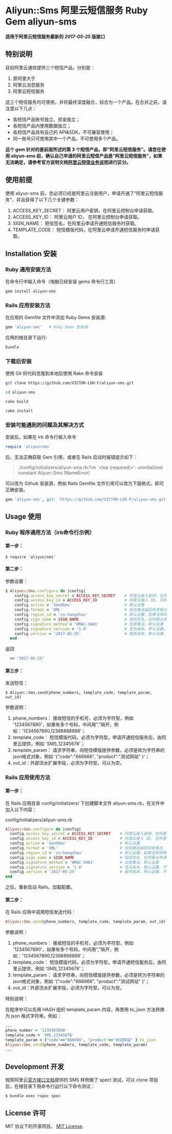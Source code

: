 # Aliyun::Sms 阿里云短信服务 Ruby Gem aliyun-sms

**适用于阿里云短信服务最新的 *2017-05-25* 版接口**

## 特别说明

目前阿里云通信提供三个短信产品，分别是：

1. 原阿里大于
2. 阿里云消息服务
3. 阿里云短信服务

这三个短信服务均可使用，并将最终深度融合，综合为一个产品。在合并之前，请注意以下几点：

* 各短信产品账号独立、资金独立；
* 各短信产品内使用数据独立；
* 各短信产品具有自己的 API&SDK，不可兼容使用；
* 同一账号只可使用其中一个产品，不可使用多个产品。

**这个 gem 针对的是前面所述的第 3 个短信产品，即“阿里云短信服务”。请您在使用 aliyun-sms 前，确认自己申请的阿里云短信产品是“阿里云短信服务”，如果无法确定，请参考官方说明文档[阿里云短信业务说明](https://help.aliyun.com/document_detail/63097.html?spm=a2c4g.11186623.6.542.6fZlRU)进行区分。**

## 使用前提

使用 aliyun-sms 前，您必须已经是阿里云注册用户，申请开通了“阿里云短信服务”，并且获得了以下几个关键参数：

1. ACCESS\_KEY\_SECRET：   阿里云用户密钥，在阿里云控制台申请获取。
2. ACCESS\_KEY\_ID：       阿里云用户 ID， 在阿里云控制台申请获取。
3. SIGN\_NAME：            短信签名，在阿里云申请开通短信服务时获取。
4. TEMPLATE\_CODE：        短信模版代码，在阿里云申请开通短信服务时申请获取。

## Installation 安装

### Ruby 通用安装方法
在命令行中输入命令（电脑已经安装 gems 命令行工具）

```ruby
gem install aliyun-sms
```

### Rails 应用安装方法

在应用的 Gemfile 文件中添加 Ruby Gems 安装源:

```ruby
gem 'aliyun-sms'   # Ruby Gems 安装源
```

应用的根目录下运行:

```ruby
bundle
```

### 下载后安装

使用 Git 将代码克隆到本地后使用 Rake 命令安装

```bash
git clone https://github.com/VICTOR-LUO-F/aliyun-sms.git

cd aliyun-sms

rake build

rake install
```

### 安装可能遇到的问题及其解决方式  

安装后，如果在 irb 命令行输入命令

```ruby
require 'aliyun/sms'
```

后，无法正确获取 Gem 引用，或者在 Rails 启动时报错提示如下：

> ./config/initializers/aliyun-sms.rb:1:in `<top (required)>': uninitialized constant Aliyun::Sms (NameError)

可以改为 Github 安装源，例如 Rails Gemfile 文件引用可以改为下面格式，即可正确安装。

```ruby
gem 'aliyun-sms', git: 'https://github.com/VICTOR-LUO-F/aliyun-sms.git'
```

## Usage 使用

### Ruby 程序通用方法（irb命令行示例）

#### 第一步：

    $ require 'aliyun/sms'

#### 第二步：

参数设置：

```ruby
$ Aliyun::Sms.configure do |config|
    config.access_key_secret = ACCESS_KEY_SECRET    # 阿里云接入密钥，在阿里云控制台申请
    config.access_key_id = ACCESS_KEY_ID            # 阿里云接入 ID, 在阿里云控制台申请
    config.action = 'SendSms'                       # 默认设置
    config.format = 'XML'                           # 短信推送返回信息格式，可以填写 'JSON'或者'XML'
    config.region_id = 'cn-hangzhou'                # 默认设置，如果没有特殊需要，可以不改      
    config.sign_name = SIGN_NAME                    # 短信签名，在阿里云申请开通短信服务时申请获取
    config.signature_method = 'HMAC-SHA1'           # 加密算法，默认设置
    config.signature_version = '1.0'                # 签名版本，默认设置，不用修改
    config.version = '2017-05-25'                   # 服务版本，默认设置，不用修改
  end

```
返回

```ruby
  => "2017-05-25"
```

#### 第三步：

发送短信：

    $ Aliyun::Sms.send(phone_numbers, template_code, template_param, out_id)
    
参数说明：

1. phone_numbers： 接收短信的手机号，必须为字符型，例如 '1234567890'，如果有多个号码，中间用","隔开，例如：'1234567890,12388888888'；
2. template\_code： 短信模版代码，必须为字符型，申请开通短信服务后，由阿里云提供，例如 'SMS_12345678'；
3. template_param： 请求字符串，向短信模版提供参数，必须是转为字符串的json格式对象，例如 '{"code":"666666", "product":"测试网站" }'；
4. out_id：外部流水扩展字段，必须为字符型，可以为空。


### Rails 应用使用方法

#### 第一步：

在 Rails 应用目录 config/initializers/ 下创建脚本文件 aliyun-sms.rb，在文件中加入以下内容：

config/initializers/aliyun-sms.rb

```ruby
Aliyun::Sms.configure do |config|
  config.access_key_secret = ACCESS_KEY_SECRET    # 阿里云接入密钥，在阿里云控制台申请
  config.access_key_id = ACCESS_KEY_ID            # 阿里云接入 ID, 在阿里云控制台申请
  config.action = 'SendSms'                       # 默认设置
  config.format = 'XML'                           # 短信推送返回信息格式，可以填写 'JSON'或者'XML'
  config.region_id = 'cn-hangzhou'                # 默认设置，如果没有特殊需要，可以不改      
  config.sign_name = SIGN_NAME                    # 短信签名，在阿里云申请开通短信服务时申请获取
  config.signature_method = 'HMAC-SHA1'           # 加密算法，默认设置
  config.signature_version = '1.0'                # 签名版本，默认设置，不用修改
  config.version = '2017-05-25'                   # 服务版本，默认设置，不用修改
end
```
之后，重新启动 Rails，加载配置。 

#### 第二步：

在 Rails 应用中调用短信发送代码：

```ruby
Aliyun::Sms.send(phone_numbers, template_code, template_param, out_id)
```    

参数说明：

1. phone_numbers： 接收短信的手机号，必须为字符型，例如 '1234567890'，如果有多个号码，中间用","隔开，例如：'1234567890,12388888888'；
2. template\_code： 短信模版代码，必须为字符型，申请开通短信服务后，由阿里云提供，例如 'SMS_12345678'；
3. template_param： 请求字符串，向短信模版提供参数，必须是转为字符串的json格式对象，例如 '{"code":"666666", "product":"测试网站" }'；
4. out_id：外部流水扩展字段，必须为字符型，可以为空。

特别说明：

在程序中可以先用 HASH 组织 template\_param 内容，再使用 to_json 方法转换为 json 格式字符串，例如：

```ruby
...
phone_number = '1234567890'
template_code = 'SMS_12345678'
template_param = {"code"=>"666666", "product"=>"测试网站" }.to_json
Aliyun::Sms.send(phone_numbers, template_code, template_param)
...
```    

## Development 开发

按照阿里云[官方接口文档](https://help.aliyun.com/document_detail/56189.html?spm=a2c4g.11186623.6.580.o8Fm0S)提供的 SMS 样例做了 spect 测试，可以 clone 项目后，在根目录下用命令行运行以下命令测试：

    $ bundle exec rspec spec


## License 许可

MIT 协议下的开源项目。 [MIT License](http://opensource.org/licenses/MIT).
